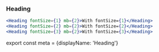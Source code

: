 ### Heading

```.jsx
<Heading fontSize={1} mb={2}>With fontSize={1}</Heading>
<Heading fontSize={2} mb={2}>With fontSize={2}</Heading>
<Heading fontSize={3} mb={2}>With fontSize={3}</Heading>
```

export const meta = {displayName: 'Heading'}
